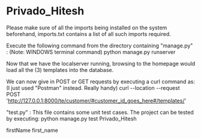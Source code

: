 # Privado_Hitesh

Please make sure of all the imports being installed on the system beforehand, imports.txt contains a list of all such imports required.

Execute the following command from the directory containing "manage.py" :  (Note: WINDOWS terminal command)
                                                                           python manage.py runserver
                                                                          
Now that we have the localserver running, browsing to the homepage would load all the (3) templates into the database.

We can now give in POST or GET requests by executing a curl command as:  (I just used "Postman" instead. Really handy)
                                                                         curl --location --request POST 'http://127.0.0.1:8000/te/customer/#customer_id_goes_here#/templates/'

"test.py" :
This file contains some unit test cases.
The project can be tested by executing:
                                        python manage.py test Privado_Hitesh

firstName first_name
